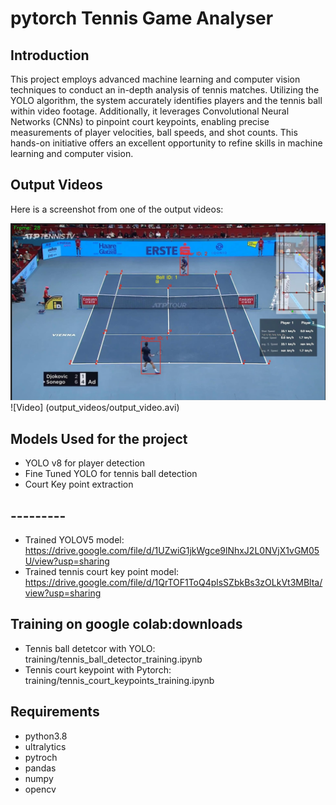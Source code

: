 
# pytorch Tennis Game Analyser

## Introduction
This project employs advanced machine learning and computer vision techniques to conduct an in-depth analysis of tennis matches. Utilizing the YOLO algorithm, the system accurately identifies players and the tennis ball within video footage. Additionally, it leverages Convolutional Neural Networks (CNNs) to pinpoint court keypoints, enabling precise measurements of player velocities, ball speeds, and shot counts. This hands-on initiative offers an excellent opportunity to refine skills in machine learning and computer vision.
## Output Videos
Here is a screenshot from one of the output videos:

![Screenshot](output_videos/screenshot.jpeg)
![Video] (output_videos/output_video.avi)
## Models Used for the project
* YOLO v8 for player detection
* Fine Tuned YOLO for tennis ball detection
* Court Key point extraction
## ---------
* Trained YOLOV5 model: https://drive.google.com/file/d/1UZwiG1jkWgce9lNhxJ2L0NVjX1vGM05U/view?usp=sharing
* Trained tennis court key point model: https://drive.google.com/file/d/1QrTOF1ToQ4plsSZbkBs3zOLkVt3MBlta/view?usp=sharing

## Training on google colab:downloads
* Tennis ball detetcor with YOLO: training/tennis_ball_detector_training.ipynb
* Tennis court keypoint with Pytorch: training/tennis_court_keypoints_training.ipynb

## Requirements
* python3.8
* ultralytics
* pytroch
* pandas
* numpy 
* opencv
